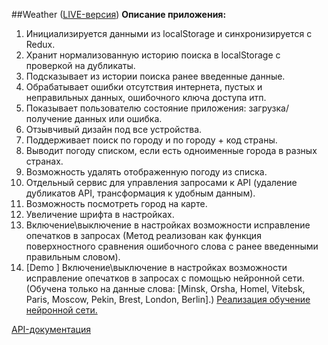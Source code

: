 ##Weather ([LIVE-версия](https://r0mm4k-weather.netlify.com/))
**Описание приложения:**
1. Инициализируется данными из localStorage и синхронизируется с Redux.
2. Хранит нормализованную историю поиска в localStorage с проверкой на дубликаты.
3. Подсказывает из истории поиска ранее введенные данные.
4. Обрабатывает ошибки отсутствия интернета, пустых и неправильных данных, ошибочного ключа доступа итп.
5. Показывает пользователю состояние приложения: загрузка/получение данных или ошибка.
6. Отзывчивый дизайн под все устройства.
7. Поддерживает поиск по городу и по городу + код страны.
8. Выводит погоду списком, если есть одноименные города в разных странах.
9. Возможность удалять отображенную погоду из списка.
10. Отдельный сервис для управления запросами к API (удаление дубликатов API, трансформация к удобным данным).
11. Возможность посмотреть город на карте.
12. Увеличение шрифта в настройках.
13. Включение\выключение в настройках возможности исправление опечатков в запросах (Метод реализован как функция поверхностного сравнения ошибочного слова с ранее введенными правильным словом).
14.  [Demo
] Включение\выключение в настройках возможности исправление опечатков в запросах с помощью нейронной сети. (Обучена только на данные слова: [Minsk, Orsha, Homel, Vitebsk, Paris, Moscow, Pekin, Brest, London, Berlin].) [Реализация обучение нейронной сети.](https://github.com/r0mmm4k/neuron-search)

[API-документация](https://openweathermap.org/api)